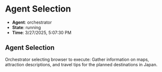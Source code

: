 # Agent Selection

- **Agent**: orchestrator
- **State**: running
- **Time**: 3/27/2025, 5:07:30 PM

## Agent Selection

Orchestrator selecting browser to execute: Gather information on maps, attraction descriptions, and travel tips for the planned destinations in Japan.

